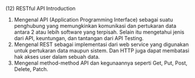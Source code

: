 (12) RESTful API Introduction

1.  Mengenal API (Application Programming Interface) sebagai suatu penghubung yang memungkinkan komunikasi dan pertukaran data antara 2 atau lebih software yang terpisah. Selain itu mengetahui jenis dari API, keuntungan, dan tantangan dari API Testing.
2. Mengenal REST sebagai implementasi dari web service yang digunakan untuk pertukaran data maupun sistem. Dan HTTP juga dapat membatasi hak akses user dalam sebuah data.
3. Mengenal method-method API dan kegunaannya seperti Get, Put, Post, Delete, Patch.